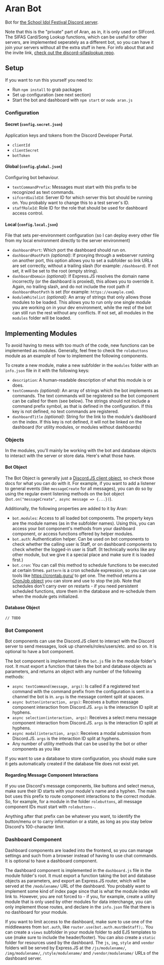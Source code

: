 # Aran Bot

Bot for [the School Idol Festival Discord server](https://discord.gg/sif).

Note that this is the "private" part of Aran, as in, it is only used on SIFcord.  
The SIFAS Card/Song Lookup functions, which can be useful for other servers, are implemented
seperately as a different bot, so you can have it join your servers without all the extra stuff
in here. For info about that and the invite link, [check out the discord-sifaslookup repo](https://github.com/Suyooo/discord-sifaslookup/).

## Setup

If you want to run this yourself you need to:

* Run `npm install` to grab packages
* Set up configuration (see next section)
* Start the bot and dashboard with `npm start` or `node aran.js`

### Configuration

#### Secret (`config.secret.json`)

Application keys and tokens from the Discord Developer Portal.

* `clientId`
* `clientSecret`
* `botToken`

#### Global (`config.global.json`)

Configuring bot behaviour.

* `textCommandPrefix`: Messages must start with this prefix to be recognized as text commands.
* `sifcordGuildId`: Server ID for which server this bot should be running on. You probably want
  to change this to a test server's ID.
* `staffRoleId`: Role ID for the role that should be used for dashboard access control.

#### Local (`config.local.json`)

File that sets per-environment configuration (so I can deploy every other file from my local
environment directly to the server environment)

* `dashboardPort`: Which port the dashboard should run on.
* `dashboardRootPath` *(optional)*: If proxying through a webserver running on another port,
  this option allows you to set a subfolder so link URLs are set correctly, without a trailing
  slash (for example: `/dashboard`). If not set, it will be set to the root (empty string).
* `dashboardDomain` *(optional)*: If Express.JS resolves the domain name incorrectly (or the
  dashboard is proxied), this allows you to override it. Again, no trailing slash, and do not 
  include the root path if `dashboardRootPath` is set (for example: `https://example.com`).
* `m̀oduleWhitelist` *(optional)*: An array of strings that only allows those modules to be
  loaded. This allows you to run only one single module you are working on in your dev
  environment, while the rest of the bot can still run the rest without any conflicts. If not
  set, all modules in the `modules` folder will be loaded.

## Implementing Modules

To avoid having to mess with too much of the code, new functions can be implemented as modules.
Generally, feel free to check the `rolebuttons` module as an example of how to implement the
following components.

To create a new module, make a new subfolder in the `modules` folder with an `info.json` file in
it with the following keys:

* `description`: A human-readable description of what this module is or does.
* `textCommands` *(optional)*: An array of strings which the bot implements as commands. The text
  commands will be registered so the bot component can be called for them (see below). The strings
  should not include a command prefix symbol, as that is defined in the configuration. If this key
  is not defined, no text commands are registered.
* `dashboardTitle` *(optional)*: String for the link to the module's dashboard on the index. If
  this key is not defined, it will not be linked on the dashboard (for utility modules, or
  modules without dashboards)

### Objects

In the modules, you'll mainly be working with the bot and database objects to interact with the
server or store data. Here's what those have.

#### Bot Object

The Bot Object is generally just a [Discord.JS client object](https://discord.js.org/#/docs/discord.js/14.0.3/class/Client),
so check those docs for what you can do with it. For example, if you want to add a listener to
general events (like `messageCreate` for all messages), you can do so by using the regular event
listening methods on the bot object (`bot.on("messageCreate", async message => {...})`).

Additionally, the following properties are added to it by Aran:

* `bot.modules`: Access to all loaded bot components. The property keys are the module names (as
  in the subfolder names). Using this, you can access your bot component's methods from your
  dashboard component, or access functions offered by helper modules.
* `bot.auth`: Authentication helper. Can be used on bot components to check whether the calling
  user is Staff, or on dashboard components to check whether the logged-in user is Staff. (It
  technically works like any other module, but we give it a special place and make sure it is
  loaded first.)
* `bot.cron`: You can call this method to schedule functions to be executed at certain times.
  `pattern` is a cron schedule expression, so you can use tools like https://crontab.guru/ to get
  one. The method returns a [CronJob object](https://www.npmjs.com/package/cron) you can store and
  use to stop the job. Note that schedules don't carry over on restarts - if you need persistent
  scheduled functions, store them in the database and re-schedule them when the module gets
  initialized.

#### Database Object

`// TODO`

### Bot Component

Bot components can use the Discord.JS client to interact with the Discord server to send
messages, look up channels/roles/users/etc. and so on. It is optional to have a bot component.

The bot component is implemented in the `bot.js` file in the module folder's root. It must export
a function that takes the bot and database objects as parameters, and returns an object with any
number of the following methods:

* `async textCommand(message, args)`: Is called if a registered text command with the command
  prefix from the configuration is sent in a channel the bot is in. `args` is the message
  content split at spaces.
* `async button(interaction, args)`: Receives a button message component interaction from
  Discord.JS. `args` is the interaction ID split at hyphens.
* `async selection(interaction, args)`: Receives a select menu message component interaction
  from Discord.JS. `args` is the interaction ID split at hyphens.
* `async modal(interaction, args)`: Receives a modal submission from Discord.JS. `args` is the
  interaction ID split at hyphens.
* Any number of utility methods that can be used by the bot or other components as you like

If you want to use a database to store configuration, you should make sure it gets automatically
created if the database file does not exist yet.

#### Regarding Message Component Interactions

If you use Discord's message components, like buttons and select menus, make sure their ID
starts with your module's name and a hyphen. The main bot uses this prefix to route component
interactions to the correct module. So, for example, for a module in the folder `rolebuttons`,
all message component IDs must start with `rolebuttons-`.

Anything after that prefix can be whatever you want, to identify the button/menu or to carry
information or a state, as long as you stay below Discord's 100-character limit.

### Dashboard Component

Dashboard components are loaded into the frontend, so you can manage settings and such from a
browser instead of having to use chat commands. It is optional to have a dashboard component.

The dashboard component is implemented in the `dashboard.js` file in the module folder's root.
It must export a function taking the bot and database objects as parameters, and export an
Express.JS router, which will be served at the `/modulename/` URL of the dashboard. You
probably want to implement some kind of index page since that is what the module index will
link to. However, you are not forced to - if you, for example, create a utility module that is
only used by other modules for data interchange, you can only implement those routes, and
declare in the `info.json` file that there is no dashboard for your module.

If you want to limit access to the dashboard, make sure to use one of the middlewares from
`bot.auth`, like `router.use(bot.auth.mustBeStaff);`. You can create a `views` subfolder in your
module folder to add EJS templates to use (make sure to include the header/footer). You can also
create a `static` folder for resources used by the dashboard. The `js`, `img`, `style` and
`vendor` folders will be served by Express.JS at the `/js/modulename/`, `/img/modulename/`,
`/style/modulename/` and `/vendor/modulename/` URLs of the dashboard server.